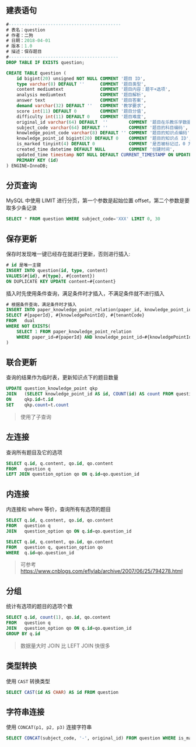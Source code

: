 ## 建表语句

```sql
#-------------------------------------------
# 表名：question
# 作者：二狗
# 日期：2018-04-01
# 版本：1.0
# 描述：保存题目
#------------------------------------------
DROP TABLE IF EXISTS question;

CREATE TABLE question (
    id bigint(20) unsigned NOT NULL COMMENT '题目 ID',
    type varchar(8) DEFAULT ''      COMMENT '题目类型',
    content mediumtext              COMMENT '题目内容：题干+选项',
    analysis mediumtext             COMMENT '题目解析',
    answer text                     COMMENT '题目答案',
    demand varchar(32) DEFAULT ''   COMMENT '教学要求',
    score int(11) DEFAULT 0         COMMENT '题目分值',
    difficulty int(11) DEFAULT 0    COMMENT '题目难度',
    original_id varchar(64) DEFAULT  ''        COMMENT '题目在乐教乐学数据库中的 ID',
    subject_code varchar(64) DEFAULT ''        COMMENT '题目的科目编码',
    knowledge_point_code varchar(8) DEFAULT '' COMMENT '题目的知识点编码',
    knowledge_point_id bigint(20) DEFAULT 0    COMMENT '题目的知识点 ID',
    is_marked tinyint(4) DEFAULT 0             COMMENT '是否被标记过，0 为未标记，1 为已标记',
    created_time datetime DEFAULT NULL         COMMENT '创建时间',
    updated_time timestamp NOT NULL DEFAULT CURRENT_TIMESTAMP ON UPDATE CURRENT_TIMESTAMP,
    PRIMARY KEY (id)
) ENGINE=InnoDB;
```

## 分页查询

MySQL 中使用 LIMIT 进行分页，第一个参数是起始位置 offset，第二个参数是要取多少条记录

```sql
SELECT * FROM question WHERE subject_code='XXX' LIMIT 0, 30
```

## 保存更新

保存时发现唯一键已经存在就进行更新，否则进行插入:

```sql
# id 是唯一主键
INSERT INTO question(id, type, content)
VALUES(#{id}, #{type}, #{content})
ON DUPLICATE KEY UPDATE content=#{content}
```

插入时先使用条件查询，满足条件时才插入，不满足条件就不进行插入

```sql
# 根据条件查询，满足条件时才插入
INSERT INTO paper_knowledge_point_relation(paper_id, knowledge_point_id, tenant_code)
SELECT #{paperId}, #{knowledgePointId}, #{tenantCode}
FROM   dual
WHERE NOT EXISTS(
    SELECT 1 FROM paper_knowledge_point_relation
    WHERE paper_id=#{paperId} AND knowledge_point_id=#{knowledgePointId} AND tenant_code=#{tenantCode}
)
```

## 联合更新

查询的结果作为临时表，更新知识点下的题目数量

```sql
UPDATE question_knowledge_point qkp
JOIN   (SELECT knowledge_point_id AS id, COUNT(id) AS count FROM question GROUP BY knowledge_point_id) AS t
ON     qkp.id=t.id
SET    qkp.count=t.count
```

> 使用了子查询

## 左连接

查询所有题目及它的选项

```sql
SELECT q.id, q.content, qo.id, qo.content
FROM   question q
LEFT JOIN question_option qo ON q.id=qo.question_id
```

## 内连接

内连接和 where 等价，查询所有有选项的题目

```sql
SELECT q.id, q.content, qo.id, qo.content
FROM   question q
JOIN   question_option qo ON q.id=qo.question_id

SELECT q.id, q.content, qo.id, qo.content
FROM   question q, question_option qo
WHERE  q.id=qo.question_id
```

> 可参考 <https://www.cnblogs.com/eflylab/archive/2007/06/25/794278.html>

## 分组

统计有选项的题目的选项个数

```sql
SELECT q.id, count(1), qo.id, qo.content
FROM   question q
JOIN   question_option qo ON q.id=qo.question_id
GROUP BY q.id
```

> 数据量大时 JOIN 比 LEFT JOIN 快很多

## 类型转换

使用 `CAST` 转换类型

```sql
SELECT CAST(id AS CHAR) AS id FROM question
```

## 字符串连接

使用 `CONCAT(p1, p2, p3)` 连接字符串

```sql
SELECT CONCAT(subject_code, '-', original_id) FROM question WHERE is_marked=1
```

